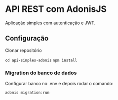 # API REST com AdonisJS

Aplicação simples com autenticação e JWT.

## Configuração

Clonar repositório

`cd api-simples-adonis`
`npm install`


### Migration do banco de dados

Configurar banco no .env e depois rodar o comando:
```js
adonis migration:run
```
